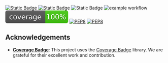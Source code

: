![Static Badge](https://img.shields.io/badge/Language-Python-yellow)
![Static Badge](https://img.shields.io/badge/License-GNU%20GENERAL%20PUBLIC-red)
![Static Badge](https://img.shields.io/badge/Platform-Linux-blue)
![example workflow](https://github.com/AshleshaBipinIsha-SE/HW1/actions/workflows/python-app.yml/badge.svg)
<img src="./coverage.svg">
[![PEP8](https://img.shields.io/github/workflow/status/AshleshaBipinIsha-SE/HW1/.github/workflows/pep8/badge.svg)](https://github.com/AshleshaBipinIsha-SE/HW1/.github/workflows/actions/workflows/pep8.yml)
[![PEP8](https://github.com/AshleshaBipinIsha-SE/HW1/.github/workflows/pep8.yml/badge.svg)](https://github.com/AshleshaBipinIsha-SE/HW1/actions/workflows/pep8.yml)

## Acknowledgements

- **[Coverage Badge](https://github.com/dbrgn/coverage-badge)**: This project uses the [Coverage Badge](https://github.com/dbrgn/coverage-badge) library. We are grateful for their excellent work and contribution.



